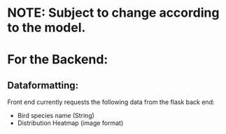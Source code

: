# NOTE: Subject to change according to the model.

# For the Backend:
## Dataformatting:
Front end currently requests the following data from the flask back end:
- Bird species name (String)
- Distribution Heatmap (image format)